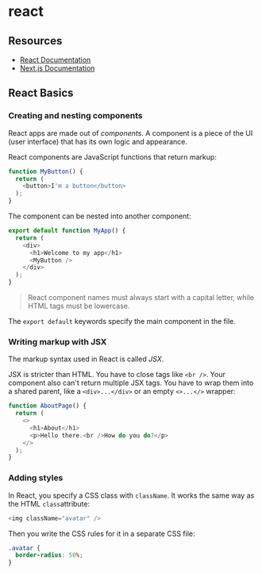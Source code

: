 # react

## Resources

- [React Documentation](https://react.dev/learn)
- [Next.js Documentation](https://nextjs.org/learn/foundations/about-nextjs/what-is-nextjs)

## React Basics

### Creating and nesting components

React apps are made out of *components*. A component is a piece of the UI (user interface) that has its own logic and appearance.

React components are JavaScript functions that return markup:

```javascript
function MyButton() {
  return (
    <button>I'm a button</button>
  );
}
```

The component can be nested into another component:

```javascript
export default function MyApp() {
  return (
    <div>
      <h1>Welcome to my app</h1>
      <MyButton />
    </div>
  );
}
```

> React component names must always start with a capital letter, while HTML tags must be lowercase.

The `export default` keywords specify the main component in the file.

### Writing markup with JSX

The markup syntax used in React is called *JSX*.

JSX is stricter than HTML. You have to close tags like `<br />`. Your component also can't return multiple JSX tags. You have to wrap them into a shared parent, like a `<div>...</div>` or an empty `<>...</>` wrapper:

```javascript
function AboutPage() {
  return (
    <>
      <h1>About</h1>
      <p>Hello there.<br />How do you do?</p>
    </>
  );
}
```

### Adding styles

In React, you specify a CSS class with `className`. It works the same way as the HTML `class`attribute:

```javascript
<img className="avatar" />
```

Then you write the CSS rules for it in a separate CSS file:

```css
.avatar {
  border-radius: 50%;
}
```